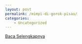 ```yaml
---
layout: post
permalink: /mimpi-di-gorok-pisau/
categories:
    - Uncategorized
---
```


[Baca Selengkapnya](/08)